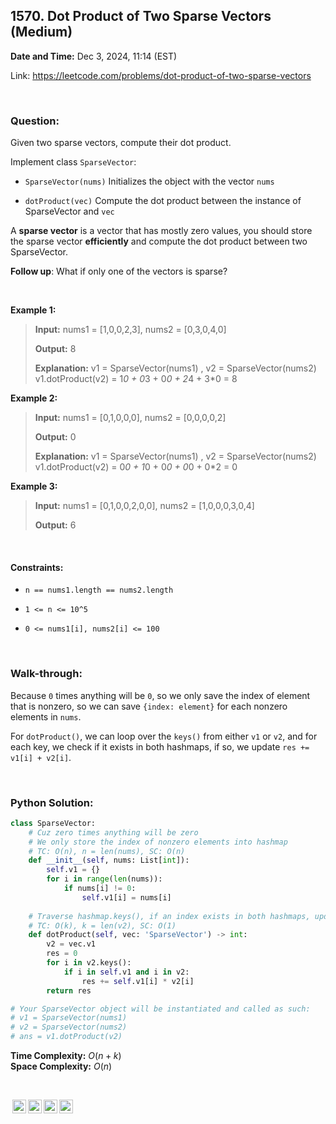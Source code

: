 ## 1570. Dot Product of Two Sparse Vectors (Medium)
**Date and Time:** Dec 3, 2024, 11:14 (EST)

Link: https://leetcode.com/problems/dot-product-of-two-sparse-vectors

<br>

### Question:
Given two sparse vectors, compute their dot product.

Implement class `SparseVector`:

* `SparseVector(nums)` Initializes the object with the vector `nums`

* `dotProduct(vec)` Compute the dot product between the instance of SparseVector and `vec`

A **sparse vector** is a vector that has mostly zero values, you should store the sparse vector **efficiently** and compute the dot product between two SparseVector.

**Follow up**: What if only one of the vectors is sparse?

<br>

**Example 1:**
> **Input:** nums1 = [1,0,0,2,3], nums2 = [0,3,0,4,0]
> 
> **Output:** 8
>
> **Explanation:** v1 = SparseVector(nums1) , v2 = SparseVector(nums2) <br>
> v1.dotProduct(v2) = 1*0 + 0*3 + 0*0 + 2*4 + 3*0 = 8

**Example 2:**
> **Input:** nums1 = [0,1,0,0,0], nums2 = [0,0,0,0,2]
> 
> **Output:** 0
>
> **Explanation:** v1 = SparseVector(nums1) , v2 = SparseVector(nums2) <br>
> v1.dotProduct(v2) = 0*0 + 1*0 + 0*0 + 0*0 + 0*2 = 0

**Example 3:**
> **Input:** nums1 = [0,1,0,0,2,0,0], nums2 = [1,0,0,0,3,0,4]
> 
> **Output:** 6

<br>

#### Constraints:
* `n == nums1.length == nums2.length`

* `1 <= n <= 10^5`

* `0 <= nums1[i], nums2[i] <= 100`

<br>

### Walk-through: 
Because `0` times anything will be `0`, so we only save the index of element that is nonzero, so we can save `{index: element}` for each nonzero elements in `nums`.

For `dotProduct()`, we can loop over the `keys()` from either `v1` or `v2`, and for each key, we check if it exists in both hashmaps, if so, we update `res += v1[i] + v2[i]`.

<br>

### Python Solution:
```python
class SparseVector:
    # Cuz zero times anything will be zero
    # We only store the index of nonzero elements into hashmap
    # TC: O(n), n = len(nums), SC: O(n)
    def __init__(self, nums: List[int]):
        self.v1 = {}
        for i in range(len(nums)):
            if nums[i] != 0:
                self.v1[i] = nums[i]
        
    # Traverse hashmap.keys(), if an index exists in both hashmaps, update res += v1[i] * v2[i]
    # TC: O(k), k = len(v2), SC: O(1)
    def dotProduct(self, vec: 'SparseVector') -> int:
        v2 = vec.v1
        res = 0
        for i in v2.keys():
            if i in self.v1 and i in v2:
                res += self.v1[i] * v2[i]
        return res

# Your SparseVector object will be instantiated and called as such:
# v1 = SparseVector(nums1)
# v2 = SparseVector(nums2)
# ans = v1.dotProduct(v2)
```
**Time Complexity:** $O(n + k)$ <br>
**Space Complexity:** $O(n)$

<br>

<img style="height:22px!important;margin-left:3px;vertical-align:text-bottom;" src="https://mirrors.creativecommons.org/presskit/icons/cc.svg?ref=chooser-v1" alt="CC BY-NC-SA" title="CC BY-NC-SA"><img style="height:22px!important;margin-left:3px;vertical-align:text-bottom;" src="https://mirrors.creativecommons.org/presskit/icons/by.svg?ref=chooser-v1" alt="BY: credit must be given to the creator" title="BY: credit must be given to the creator"><img style="height:22px!important;margin-left:3px;vertical-align:text-bottom;" src="https://mirrors.creativecommons.org/presskit/icons/nc.svg?ref=chooser-v1" alt="NC: Only noncommercial uses of the work are permitted" title="NC: Only noncommercial uses of the work are permitted"><img style="height:22px!important;margin-left:3px;vertical-align:text-bottom;" src="https://mirrors.creativecommons.org/presskit/icons/sa.svg?ref=chooser-v1" alt="SA: Adaptations must be shared under the same terms" title="SA: Adaptations must be shared under the same terms">